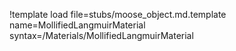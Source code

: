 !template load file=stubs/moose_object.md.template name=MollifiedLangmuirMaterial syntax=/Materials/MollifiedLangmuirMaterial